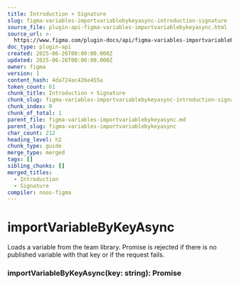 ```yaml
---
title: Introduction + Signature
slug: figma-variables-importvariablebykeyasync-introduction-signature
source_file: plugin-api-figma-variables-importvariablebykeyasync.html
source_url: >-
  https://www.figma.com/plugin-docs/api/figma-variables-importvariablebykeyasync/
doc_type: plugin-api
created: 2025-06-26T00:00:00.000Z
updated: 2025-06-26T00:00:00.000Z
owner: figma
version: 1
content_hash: 4da724ac426e455a
token_count: 61
chunk_title: Introduction + Signature
chunk_slug: figma-variables-importvariablebykeyasync-introduction-signature
chunk_index: 0
chunk_of_total: 1
parent_file: figma-variables-importvariablebykeyasync.md
parent_slug: figma-variables-importvariablebykeyasync
char_count: 212
heading_level: h2
chunk_type: guide
merge_type: merged
tags: []
sibling_chunks: []
merged_titles:
  - Introduction
  - Signature
compiler: noos-figma
---
```


# importVariableByKeyAsync

Loads a variable from the team library. Promise is rejected if there is
no published variable with that key or if the request fails.

### importVariableByKeyAsync(key: string): Promise
